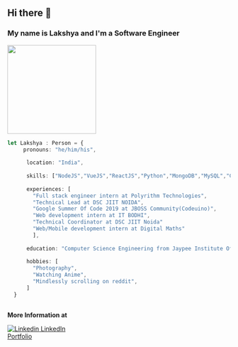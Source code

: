 ## Hi there 🚀
### My name is Lakshya and I'm a Software Engineer 

<img src="https://media.giphy.com/media/hrRJ41JB2zlgZiYcCw/giphy-downsized.gif" height="200" >


```Typescript
let Lakshya : Person = {
     pronouns: "he/him/his",
  
      location: "India",
  
      skills: ["NodeJS","VueJS","ReactJS","Python","MongoDB","MySQL","C++"],
  
      experiences: [
        "Full stack engineer intern at Polyrithm Technologies",
        "Technical Lead at DSC JIIT NOIDA",
        "Google Summer Of Code 2019 at JBOSS Community(Codeuino)",
        "Web development intern at IT BODHI",
        "Technical Coordinator at DSC JIIT Noida"
        "Web/Mobile development intern at Digital Maths"
        ],
  
      education: "Computer Science Engineering from Jaypee Institute Of Information Technology, Noida (2017-2021)",
  
      hobbies: [
        "Photography",
        "Watching Anime",
        "Mindlessly scrolling on reddit",
      ]
  }
  
```

**More Information at**

[![Linkedin](https://i.stack.imgur.com/gVE0j.png) LinkedIn](https://www.linkedin.com/in/lakshya-khera-52b67718/)
<br>
[Portfolio](http://secret-lowlands-35035.herokuapp.com/)


<!--
**lakshyabatman/lakshyabatman** is a ✨ _special_ ✨ repository because its `README.md` (this file) appears on your GitHub profile.

Here are some ideas to get you started:

- 🔭 I’m currently working on ...
- 🌱 I’m currently learning ...
- 👯 I’m looking to collaborate on ...
- 🤔 I’m looking for help with ...
- 💬 Ask me about ...
- 📫 How to reach me: ...
- 😄 Pronouns: ...
- ⚡ Fun fact: ...
-->
